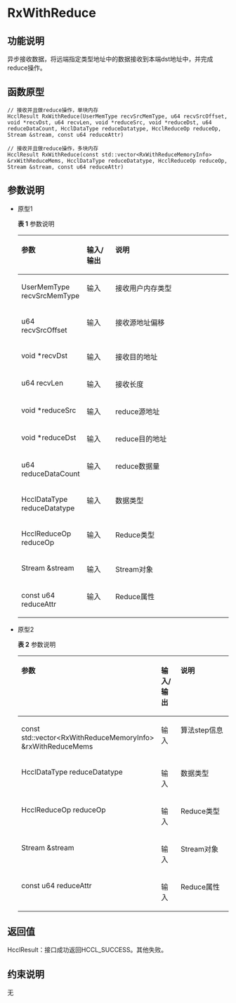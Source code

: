 # RxWithReduce<a name="ZH-CN_TOPIC_0000002031106985"></a>

## 功能说明<a name="zh-cn_topic_0000001929299930_section7048mcpsimp"></a>

异步接收数据，将远端指定类型地址中的数据接收到本端dst地址中，并完成reduce操作。

## 函数原型<a name="zh-cn_topic_0000001929299930_section7045mcpsimp"></a>

```
// 接收并且做reduce操作，单块内存
HcclResult RxWithReduce(UserMemType recvSrcMemType, u64 recvSrcOffset, void *recvDst, u64 recvLen, void *reduceSrc, void *reduceDst, u64 reduceDataCount, HcclDataType reduceDatatype, HcclReduceOp reduceOp, Stream &stream, const u64 reduceAttr)

// 接收并且做reduce操作，多块内存
HcclResult RxWithReduce(const std::vector<RxWithReduceMemoryInfo> &rxWithReduceMems, HcclDataType reduceDatatype, HcclReduceOp reduceOp, Stream &stream, const u64 reduceAttr)
```

## 参数说明<a name="zh-cn_topic_0000001929299930_section7051mcpsimp"></a>

-   原型1

    **表 1**  参数说明

    <a name="zh-cn_topic_0000001929299930_table7053mcpsimp"></a>
    <table><thead align="left"><tr id="zh-cn_topic_0000001929299930_row7060mcpsimp"><th class="cellrowborder" valign="top" width="28.71%" id="mcps1.2.4.1.1"><p id="zh-cn_topic_0000001929299930_p7062mcpsimp"><a name="zh-cn_topic_0000001929299930_p7062mcpsimp"></a><a name="zh-cn_topic_0000001929299930_p7062mcpsimp"></a>参数</p>
    </th>
    <th class="cellrowborder" valign="top" width="13.86%" id="mcps1.2.4.1.2"><p id="zh-cn_topic_0000001929299930_p7064mcpsimp"><a name="zh-cn_topic_0000001929299930_p7064mcpsimp"></a><a name="zh-cn_topic_0000001929299930_p7064mcpsimp"></a>输入/输出</p>
    </th>
    <th class="cellrowborder" valign="top" width="57.43000000000001%" id="mcps1.2.4.1.3"><p id="zh-cn_topic_0000001929299930_p7066mcpsimp"><a name="zh-cn_topic_0000001929299930_p7066mcpsimp"></a><a name="zh-cn_topic_0000001929299930_p7066mcpsimp"></a>说明</p>
    </th>
    </tr>
    </thead>
    <tbody><tr id="zh-cn_topic_0000001929299930_row7068mcpsimp"><td class="cellrowborder" valign="top" width="28.71%" headers="mcps1.2.4.1.1 "><p id="zh-cn_topic_0000001929299930_p7070mcpsimp"><a name="zh-cn_topic_0000001929299930_p7070mcpsimp"></a><a name="zh-cn_topic_0000001929299930_p7070mcpsimp"></a>UserMemType recvSrcMemType</p>
    </td>
    <td class="cellrowborder" valign="top" width="13.86%" headers="mcps1.2.4.1.2 "><p id="zh-cn_topic_0000001929299930_p7072mcpsimp"><a name="zh-cn_topic_0000001929299930_p7072mcpsimp"></a><a name="zh-cn_topic_0000001929299930_p7072mcpsimp"></a>输入</p>
    </td>
    <td class="cellrowborder" valign="top" width="57.43000000000001%" headers="mcps1.2.4.1.3 "><p id="zh-cn_topic_0000001929299930_p7074mcpsimp"><a name="zh-cn_topic_0000001929299930_p7074mcpsimp"></a><a name="zh-cn_topic_0000001929299930_p7074mcpsimp"></a>接收用户内存类型</p>
    </td>
    </tr>
    <tr id="zh-cn_topic_0000001929299930_row7075mcpsimp"><td class="cellrowborder" valign="top" width="28.71%" headers="mcps1.2.4.1.1 "><p id="zh-cn_topic_0000001929299930_p7077mcpsimp"><a name="zh-cn_topic_0000001929299930_p7077mcpsimp"></a><a name="zh-cn_topic_0000001929299930_p7077mcpsimp"></a>u64 recvSrcOffset</p>
    </td>
    <td class="cellrowborder" valign="top" width="13.86%" headers="mcps1.2.4.1.2 "><p id="zh-cn_topic_0000001929299930_p7079mcpsimp"><a name="zh-cn_topic_0000001929299930_p7079mcpsimp"></a><a name="zh-cn_topic_0000001929299930_p7079mcpsimp"></a>输入</p>
    </td>
    <td class="cellrowborder" valign="top" width="57.43000000000001%" headers="mcps1.2.4.1.3 "><p id="zh-cn_topic_0000001929299930_p7081mcpsimp"><a name="zh-cn_topic_0000001929299930_p7081mcpsimp"></a><a name="zh-cn_topic_0000001929299930_p7081mcpsimp"></a>接收源地址偏移</p>
    </td>
    </tr>
    <tr id="zh-cn_topic_0000001929299930_row7082mcpsimp"><td class="cellrowborder" valign="top" width="28.71%" headers="mcps1.2.4.1.1 "><p id="zh-cn_topic_0000001929299930_p7084mcpsimp"><a name="zh-cn_topic_0000001929299930_p7084mcpsimp"></a><a name="zh-cn_topic_0000001929299930_p7084mcpsimp"></a>void *recvDst</p>
    </td>
    <td class="cellrowborder" valign="top" width="13.86%" headers="mcps1.2.4.1.2 "><p id="zh-cn_topic_0000001929299930_p7086mcpsimp"><a name="zh-cn_topic_0000001929299930_p7086mcpsimp"></a><a name="zh-cn_topic_0000001929299930_p7086mcpsimp"></a>输入</p>
    </td>
    <td class="cellrowborder" valign="top" width="57.43000000000001%" headers="mcps1.2.4.1.3 "><p id="zh-cn_topic_0000001929299930_p1174524634412"><a name="zh-cn_topic_0000001929299930_p1174524634412"></a><a name="zh-cn_topic_0000001929299930_p1174524634412"></a>接收目的地址</p>
    </td>
    </tr>
    <tr id="zh-cn_topic_0000001929299930_row7088mcpsimp"><td class="cellrowborder" valign="top" width="28.71%" headers="mcps1.2.4.1.1 "><p id="zh-cn_topic_0000001929299930_p7090mcpsimp"><a name="zh-cn_topic_0000001929299930_p7090mcpsimp"></a><a name="zh-cn_topic_0000001929299930_p7090mcpsimp"></a>u64 recvLen</p>
    </td>
    <td class="cellrowborder" valign="top" width="13.86%" headers="mcps1.2.4.1.2 "><p id="zh-cn_topic_0000001929299930_p7092mcpsimp"><a name="zh-cn_topic_0000001929299930_p7092mcpsimp"></a><a name="zh-cn_topic_0000001929299930_p7092mcpsimp"></a>输入</p>
    </td>
    <td class="cellrowborder" valign="top" width="57.43000000000001%" headers="mcps1.2.4.1.3 "><p id="zh-cn_topic_0000001929299930_entry7093mcpsimpp0"><a name="zh-cn_topic_0000001929299930_entry7093mcpsimpp0"></a><a name="zh-cn_topic_0000001929299930_entry7093mcpsimpp0"></a>接收长度</p>
    </td>
    </tr>
    <tr id="zh-cn_topic_0000001929299930_row7094mcpsimp"><td class="cellrowborder" valign="top" width="28.71%" headers="mcps1.2.4.1.1 "><p id="zh-cn_topic_0000001929299930_p7096mcpsimp"><a name="zh-cn_topic_0000001929299930_p7096mcpsimp"></a><a name="zh-cn_topic_0000001929299930_p7096mcpsimp"></a>void *reduceSrc</p>
    </td>
    <td class="cellrowborder" valign="top" width="13.86%" headers="mcps1.2.4.1.2 "><p id="zh-cn_topic_0000001929299930_p7098mcpsimp"><a name="zh-cn_topic_0000001929299930_p7098mcpsimp"></a><a name="zh-cn_topic_0000001929299930_p7098mcpsimp"></a>输入</p>
    </td>
    <td class="cellrowborder" valign="top" width="57.43000000000001%" headers="mcps1.2.4.1.3 "><p id="zh-cn_topic_0000001929299930_entry7099mcpsimpp0"><a name="zh-cn_topic_0000001929299930_entry7099mcpsimpp0"></a><a name="zh-cn_topic_0000001929299930_entry7099mcpsimpp0"></a>reduce源地址</p>
    </td>
    </tr>
    <tr id="zh-cn_topic_0000001929299930_row7100mcpsimp"><td class="cellrowborder" valign="top" width="28.71%" headers="mcps1.2.4.1.1 "><p id="zh-cn_topic_0000001929299930_p7102mcpsimp"><a name="zh-cn_topic_0000001929299930_p7102mcpsimp"></a><a name="zh-cn_topic_0000001929299930_p7102mcpsimp"></a>void *reduceDst</p>
    </td>
    <td class="cellrowborder" valign="top" width="13.86%" headers="mcps1.2.4.1.2 "><p id="zh-cn_topic_0000001929299930_p7104mcpsimp"><a name="zh-cn_topic_0000001929299930_p7104mcpsimp"></a><a name="zh-cn_topic_0000001929299930_p7104mcpsimp"></a>输入</p>
    </td>
    <td class="cellrowborder" valign="top" width="57.43000000000001%" headers="mcps1.2.4.1.3 "><p id="zh-cn_topic_0000001929299930_entry7105mcpsimpp0"><a name="zh-cn_topic_0000001929299930_entry7105mcpsimpp0"></a><a name="zh-cn_topic_0000001929299930_entry7105mcpsimpp0"></a>reduce目的地址</p>
    </td>
    </tr>
    <tr id="zh-cn_topic_0000001929299930_row7106mcpsimp"><td class="cellrowborder" valign="top" width="28.71%" headers="mcps1.2.4.1.1 "><p id="zh-cn_topic_0000001929299930_p7108mcpsimp"><a name="zh-cn_topic_0000001929299930_p7108mcpsimp"></a><a name="zh-cn_topic_0000001929299930_p7108mcpsimp"></a>u64 reduceDataCount</p>
    </td>
    <td class="cellrowborder" valign="top" width="13.86%" headers="mcps1.2.4.1.2 "><p id="zh-cn_topic_0000001929299930_p7110mcpsimp"><a name="zh-cn_topic_0000001929299930_p7110mcpsimp"></a><a name="zh-cn_topic_0000001929299930_p7110mcpsimp"></a>输入</p>
    </td>
    <td class="cellrowborder" valign="top" width="57.43000000000001%" headers="mcps1.2.4.1.3 "><p id="zh-cn_topic_0000001929299930_entry7111mcpsimpp0"><a name="zh-cn_topic_0000001929299930_entry7111mcpsimpp0"></a><a name="zh-cn_topic_0000001929299930_entry7111mcpsimpp0"></a>reduce数据量</p>
    </td>
    </tr>
    <tr id="zh-cn_topic_0000001929299930_row7112mcpsimp"><td class="cellrowborder" valign="top" width="28.71%" headers="mcps1.2.4.1.1 "><p id="zh-cn_topic_0000001929299930_p7114mcpsimp"><a name="zh-cn_topic_0000001929299930_p7114mcpsimp"></a><a name="zh-cn_topic_0000001929299930_p7114mcpsimp"></a>HcclDataType reduceDatatype</p>
    </td>
    <td class="cellrowborder" valign="top" width="13.86%" headers="mcps1.2.4.1.2 "><p id="zh-cn_topic_0000001929299930_p7116mcpsimp"><a name="zh-cn_topic_0000001929299930_p7116mcpsimp"></a><a name="zh-cn_topic_0000001929299930_p7116mcpsimp"></a>输入</p>
    </td>
    <td class="cellrowborder" valign="top" width="57.43000000000001%" headers="mcps1.2.4.1.3 "><p id="zh-cn_topic_0000001929299930_p7118mcpsimp"><a name="zh-cn_topic_0000001929299930_p7118mcpsimp"></a><a name="zh-cn_topic_0000001929299930_p7118mcpsimp"></a>数据类型</p>
    </td>
    </tr>
    <tr id="zh-cn_topic_0000001929299930_row7119mcpsimp"><td class="cellrowborder" valign="top" width="28.71%" headers="mcps1.2.4.1.1 "><p id="zh-cn_topic_0000001929299930_p7121mcpsimp"><a name="zh-cn_topic_0000001929299930_p7121mcpsimp"></a><a name="zh-cn_topic_0000001929299930_p7121mcpsimp"></a>HcclReduceOp reduceOp</p>
    </td>
    <td class="cellrowborder" valign="top" width="13.86%" headers="mcps1.2.4.1.2 "><p id="zh-cn_topic_0000001929299930_p7123mcpsimp"><a name="zh-cn_topic_0000001929299930_p7123mcpsimp"></a><a name="zh-cn_topic_0000001929299930_p7123mcpsimp"></a>输入</p>
    </td>
    <td class="cellrowborder" valign="top" width="57.43000000000001%" headers="mcps1.2.4.1.3 "><p id="zh-cn_topic_0000001929299930_p7125mcpsimp"><a name="zh-cn_topic_0000001929299930_p7125mcpsimp"></a><a name="zh-cn_topic_0000001929299930_p7125mcpsimp"></a>Reduce类型</p>
    </td>
    </tr>
    <tr id="zh-cn_topic_0000001929299930_row7126mcpsimp"><td class="cellrowborder" valign="top" width="28.71%" headers="mcps1.2.4.1.1 "><p id="zh-cn_topic_0000001929299930_p7128mcpsimp"><a name="zh-cn_topic_0000001929299930_p7128mcpsimp"></a><a name="zh-cn_topic_0000001929299930_p7128mcpsimp"></a>Stream &amp;stream</p>
    </td>
    <td class="cellrowborder" valign="top" width="13.86%" headers="mcps1.2.4.1.2 "><p id="zh-cn_topic_0000001929299930_p7130mcpsimp"><a name="zh-cn_topic_0000001929299930_p7130mcpsimp"></a><a name="zh-cn_topic_0000001929299930_p7130mcpsimp"></a>输入</p>
    </td>
    <td class="cellrowborder" valign="top" width="57.43000000000001%" headers="mcps1.2.4.1.3 "><p id="zh-cn_topic_0000001929299930_p7132mcpsimp"><a name="zh-cn_topic_0000001929299930_p7132mcpsimp"></a><a name="zh-cn_topic_0000001929299930_p7132mcpsimp"></a>Stream对象</p>
    </td>
    </tr>
    <tr id="zh-cn_topic_0000001929299930_row7133mcpsimp"><td class="cellrowborder" valign="top" width="28.71%" headers="mcps1.2.4.1.1 "><p id="zh-cn_topic_0000001929299930_p7135mcpsimp"><a name="zh-cn_topic_0000001929299930_p7135mcpsimp"></a><a name="zh-cn_topic_0000001929299930_p7135mcpsimp"></a>const u64 reduceAttr</p>
    </td>
    <td class="cellrowborder" valign="top" width="13.86%" headers="mcps1.2.4.1.2 "><p id="zh-cn_topic_0000001929299930_p7137mcpsimp"><a name="zh-cn_topic_0000001929299930_p7137mcpsimp"></a><a name="zh-cn_topic_0000001929299930_p7137mcpsimp"></a>输入</p>
    </td>
    <td class="cellrowborder" valign="top" width="57.43000000000001%" headers="mcps1.2.4.1.3 "><p id="zh-cn_topic_0000001929299930_p7139mcpsimp"><a name="zh-cn_topic_0000001929299930_p7139mcpsimp"></a><a name="zh-cn_topic_0000001929299930_p7139mcpsimp"></a>Reduce属性</p>
    </td>
    </tr>
    </tbody>
    </table>

-   原型2

    **表 2**  参数说明

    <a name="zh-cn_topic_0000001929299930_table7155mcpsimp"></a>
    <table><thead align="left"><tr id="zh-cn_topic_0000001929299930_row7162mcpsimp"><th class="cellrowborder" valign="top" width="28.71%" id="mcps1.2.4.1.1"><p id="zh-cn_topic_0000001929299930_p7164mcpsimp"><a name="zh-cn_topic_0000001929299930_p7164mcpsimp"></a><a name="zh-cn_topic_0000001929299930_p7164mcpsimp"></a>参数</p>
    </th>
    <th class="cellrowborder" valign="top" width="13.86%" id="mcps1.2.4.1.2"><p id="zh-cn_topic_0000001929299930_p7166mcpsimp"><a name="zh-cn_topic_0000001929299930_p7166mcpsimp"></a><a name="zh-cn_topic_0000001929299930_p7166mcpsimp"></a>输入/输出</p>
    </th>
    <th class="cellrowborder" valign="top" width="57.43000000000001%" id="mcps1.2.4.1.3"><p id="zh-cn_topic_0000001929299930_p7168mcpsimp"><a name="zh-cn_topic_0000001929299930_p7168mcpsimp"></a><a name="zh-cn_topic_0000001929299930_p7168mcpsimp"></a>说明</p>
    </th>
    </tr>
    </thead>
    <tbody><tr id="zh-cn_topic_0000001929299930_row7170mcpsimp"><td class="cellrowborder" valign="top" width="28.71%" headers="mcps1.2.4.1.1 "><p id="zh-cn_topic_0000001929299930_p7172mcpsimp"><a name="zh-cn_topic_0000001929299930_p7172mcpsimp"></a><a name="zh-cn_topic_0000001929299930_p7172mcpsimp"></a>const std::vector&lt;RxWithReduceMemoryInfo&gt; &amp;rxWithReduceMems</p>
    </td>
    <td class="cellrowborder" valign="top" width="13.86%" headers="mcps1.2.4.1.2 "><p id="zh-cn_topic_0000001929299930_p7174mcpsimp"><a name="zh-cn_topic_0000001929299930_p7174mcpsimp"></a><a name="zh-cn_topic_0000001929299930_p7174mcpsimp"></a>输入</p>
    </td>
    <td class="cellrowborder" valign="top" width="57.43000000000001%" headers="mcps1.2.4.1.3 "><p id="zh-cn_topic_0000001929299930_p7176mcpsimp"><a name="zh-cn_topic_0000001929299930_p7176mcpsimp"></a><a name="zh-cn_topic_0000001929299930_p7176mcpsimp"></a>算法step信息</p>
    </td>
    </tr>
    <tr id="zh-cn_topic_0000001929299930_row7177mcpsimp"><td class="cellrowborder" valign="top" width="28.71%" headers="mcps1.2.4.1.1 "><p id="zh-cn_topic_0000001929299930_p7179mcpsimp"><a name="zh-cn_topic_0000001929299930_p7179mcpsimp"></a><a name="zh-cn_topic_0000001929299930_p7179mcpsimp"></a>HcclDataType reduceDatatype</p>
    </td>
    <td class="cellrowborder" valign="top" width="13.86%" headers="mcps1.2.4.1.2 "><p id="zh-cn_topic_0000001929299930_p7181mcpsimp"><a name="zh-cn_topic_0000001929299930_p7181mcpsimp"></a><a name="zh-cn_topic_0000001929299930_p7181mcpsimp"></a>输入</p>
    </td>
    <td class="cellrowborder" valign="top" width="57.43000000000001%" headers="mcps1.2.4.1.3 "><p id="zh-cn_topic_0000001929299930_p7183mcpsimp"><a name="zh-cn_topic_0000001929299930_p7183mcpsimp"></a><a name="zh-cn_topic_0000001929299930_p7183mcpsimp"></a>数据类型</p>
    </td>
    </tr>
    <tr id="zh-cn_topic_0000001929299930_row7184mcpsimp"><td class="cellrowborder" valign="top" width="28.71%" headers="mcps1.2.4.1.1 "><p id="zh-cn_topic_0000001929299930_p7186mcpsimp"><a name="zh-cn_topic_0000001929299930_p7186mcpsimp"></a><a name="zh-cn_topic_0000001929299930_p7186mcpsimp"></a>HcclReduceOp reduceOp</p>
    </td>
    <td class="cellrowborder" valign="top" width="13.86%" headers="mcps1.2.4.1.2 "><p id="zh-cn_topic_0000001929299930_p7188mcpsimp"><a name="zh-cn_topic_0000001929299930_p7188mcpsimp"></a><a name="zh-cn_topic_0000001929299930_p7188mcpsimp"></a>输入</p>
    </td>
    <td class="cellrowborder" valign="top" width="57.43000000000001%" headers="mcps1.2.4.1.3 "><p id="zh-cn_topic_0000001929299930_p7190mcpsimp"><a name="zh-cn_topic_0000001929299930_p7190mcpsimp"></a><a name="zh-cn_topic_0000001929299930_p7190mcpsimp"></a>Reduce类型</p>
    </td>
    </tr>
    <tr id="zh-cn_topic_0000001929299930_row7191mcpsimp"><td class="cellrowborder" valign="top" width="28.71%" headers="mcps1.2.4.1.1 "><p id="zh-cn_topic_0000001929299930_p7193mcpsimp"><a name="zh-cn_topic_0000001929299930_p7193mcpsimp"></a><a name="zh-cn_topic_0000001929299930_p7193mcpsimp"></a>Stream &amp;stream</p>
    </td>
    <td class="cellrowborder" valign="top" width="13.86%" headers="mcps1.2.4.1.2 "><p id="zh-cn_topic_0000001929299930_p7195mcpsimp"><a name="zh-cn_topic_0000001929299930_p7195mcpsimp"></a><a name="zh-cn_topic_0000001929299930_p7195mcpsimp"></a>输入</p>
    </td>
    <td class="cellrowborder" valign="top" width="57.43000000000001%" headers="mcps1.2.4.1.3 "><p id="zh-cn_topic_0000001929299930_p7197mcpsimp"><a name="zh-cn_topic_0000001929299930_p7197mcpsimp"></a><a name="zh-cn_topic_0000001929299930_p7197mcpsimp"></a>Stream对象</p>
    </td>
    </tr>
    <tr id="zh-cn_topic_0000001929299930_row7198mcpsimp"><td class="cellrowborder" valign="top" width="28.71%" headers="mcps1.2.4.1.1 "><p id="zh-cn_topic_0000001929299930_p7200mcpsimp"><a name="zh-cn_topic_0000001929299930_p7200mcpsimp"></a><a name="zh-cn_topic_0000001929299930_p7200mcpsimp"></a>const u64 reduceAttr</p>
    </td>
    <td class="cellrowborder" valign="top" width="13.86%" headers="mcps1.2.4.1.2 "><p id="zh-cn_topic_0000001929299930_p7202mcpsimp"><a name="zh-cn_topic_0000001929299930_p7202mcpsimp"></a><a name="zh-cn_topic_0000001929299930_p7202mcpsimp"></a>输入</p>
    </td>
    <td class="cellrowborder" valign="top" width="57.43000000000001%" headers="mcps1.2.4.1.3 "><p id="zh-cn_topic_0000001929299930_p7204mcpsimp"><a name="zh-cn_topic_0000001929299930_p7204mcpsimp"></a><a name="zh-cn_topic_0000001929299930_p7204mcpsimp"></a>Reduce属性</p>
    </td>
    </tr>
    </tbody>
    </table>

## 返回值<a name="zh-cn_topic_0000001929299930_section7140mcpsimp"></a>

HcclResult：接口成功返回HCCL\_SUCCESS。其他失败。

## 约束说明<a name="zh-cn_topic_0000001929299930_section7143mcpsimp"></a>

无

